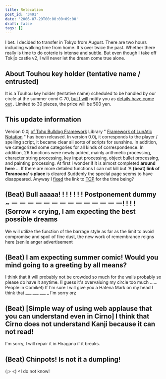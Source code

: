 ```yaml
---
title: Relocation
post_id: '3491'
date: '2006-07-29T00:00:00+09:00'
draft: false
tags: []
---
```


I bet. I decided to transfer in Tokyo from August. There are two hours including walking time from home. It's over twice the past. Whether there really is time to do coterie is intense and subtle. But even though I take off Tokijo castle v2, I will never let the dream come true alone.

## About Touhou key holder (tentative name / entrusted)

It is a Touhou key holder (tentative name) scheduled to be handled by our circle at the summer comi C 70, [but I will](http://hal900.gotdns.com/HAL900page/goods/goods.html) notify you as [details have come out](http://hal900.gotdns.com/HAL900page/goods/goods.html) . Limited to 30 pieces, the price will be 500 yen.

## This update information

Version 0.0j [of Toho Bulldog Framework](/tag/flan) Library " [Framework of LunAtic Notation](/tag/flan) " has been released. In version 0.0j, it corresponds to the player / spelling script, it became clear all sorts of scripts for sunshine. In addition, we categorized some categories for all kinds of correspondence. In addition, 26 functions were newly added, mainly arithmetic processing, character string processing, key input processing, object bullet processing, and painting processing. At first I wonder if it is almost completed **around here** ... If there are more detailed functions I can not kill but 'A **(beat) link of Toranoana' s place** is cleared Suddenly the special page seems to have disappeared. Anyway I [fixed](http://www.toranoana.jp/) the link to [TOP](http://www.toranoana.jp/) for the time being?

## (Beat) Bull aaaaa! ! ! ! ! ! ! Postponement dummy ~ ー ー ー ー ー ー ー ー ー ー ー ー ー ー! ! ! ! (Sorrow × crying, I am expecting the best possible dreams

We will utilize the function of the barrage style as far as the limit to avoid compromise and spoil of fine dust, the new work of remembrance reigns here (senile anger advertisement

## (Beat) I am expecting summer comic! Would you mind going to a greeting by all means?

I think that it will probably not be crowded so much for the walls probably so please do have it anytime. (I guess it's overvaluing my circle too much ...... People in Comiket) If I'm sure I will give you a Hatena Mark on my head I think that ___ ___ ___ _ I'm sorry orz

## (Beat) \[Simple way of using web applause that you can understand even in Cirno\] I think that Cirno does not understand Kanji because it can not read!

I'm sorry, I will repair it in Hiragana if it breaks.

## (Beat) Chinpots! Is not it a dumpling!

(;\> <) <I do not know!